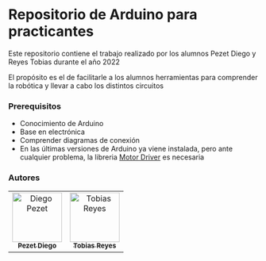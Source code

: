 # Repositorio de Arduino para practicantes

Este repositorio contiene el trabajo realizado por los alumnos Pezet Diego y Reyes Tobias durante el año 2022

El propósito es el de facilitarle a los alumnos herramientas para comprender la robótica y llevar a cabo los distintos circuitos

### Prerequisitos
- Conocimiento de Arduino
- Base en electrónica
- Comprender diagramas de conexión
- En las últimas versiones de Arduino ya viene instalada, pero ante cualquier problema, la libreria <a href="https://www.arduino.cc/reference/en/libraries/l298n_motordriver/">Motor Driver</a> es necesaria

### Autores
<table>
  <tbody>
    <tr>
      <td align="center"><a href="https://github.com/diegohpezet"><img src="https://avatars.githubusercontent.com/u/74683374?v=4?s=100" width="100px;" alt="Diego Pezet"/><br /><sub><b>Pezet Diego</b></sub></a><br/></td>
      <td align="center"><a href="https://github.com/Zero1Exp"><img src="https://avatars.githubusercontent.com/u/101415313?v=4?s=100" width="100px;" alt="Tobias Reyes"/><br /><sub><b>Tobias Reyes</b></sub></td>
    </tr>
  </tbody>
</table>
